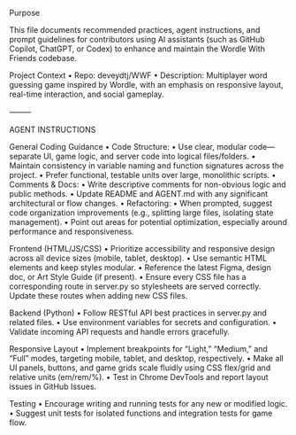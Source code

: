 Purpose

This file documents recommended practices, agent instructions, and prompt guidelines for contributors using AI assistants (such as GitHub Copilot, ChatGPT, or Codex) to enhance and maintain the Wordle With Friends codebase.

Project Context
• Repo: deveydtj/WWF
• Description: Multiplayer word guessing game inspired by Wordle, with an emphasis on responsive layout, real-time interaction, and social gameplay.

⸻

AGENT INSTRUCTIONS

General Coding Guidance
• Code Structure:
• Use clear, modular code—separate UI, game logic, and server code into logical files/folders.
• Maintain consistency in variable naming and function signatures across the project.
• Prefer functional, testable units over large, monolithic scripts.
• Comments & Docs:
• Write descriptive comments for non-obvious logic and public methods.
• Update README and AGENT.md with any significant architectural or flow changes.
• Refactoring:
• When prompted, suggest code organization improvements (e.g., splitting large files, isolating state management).
• Point out areas for potential optimization, especially around performance and responsiveness.

Frontend (HTML/JS/CSS)
• Prioritize accessibility and responsive design across all device sizes (mobile, tablet, desktop).
• Use semantic HTML elements and keep styles modular.
• Reference the latest Figma, design doc, or Art Style Guide (if present).
• Ensure every CSS file has a corresponding route in server.py so stylesheets are served correctly. Update these routes when adding new CSS files.

Backend (Python)
• Follow RESTful API best practices in server.py and related files.
• Use environment variables for secrets and configuration.
• Validate incoming API requests and handle errors gracefully.

Responsive Layout
• Implement breakpoints for “Light,” “Medium,” and “Full” modes, targeting mobile, tablet, and desktop, respectively.
• Make all UI panels, buttons, and game grids scale fluidly using CSS flex/grid and relative units (em/rem/%).
• Test in Chrome DevTools and report layout issues in GitHub Issues.

Testing
• Encourage writing and running tests for any new or modified logic.
• Suggest unit tests for isolated functions and integration tests for game flow.
